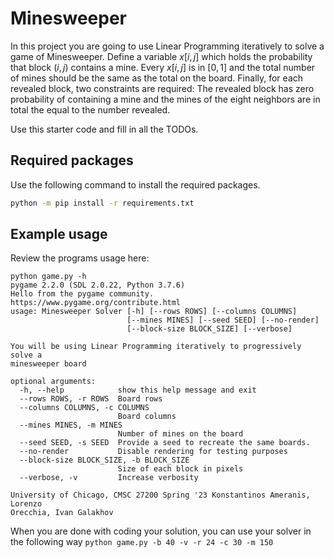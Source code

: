 # Minesweeper

In this project you are going to use Linear Programming iteratively to solve a game of Minesweeper. Define a variable $x[i, j]$ which holds the probability that block $(i, j)$ contains a mine. Every $x[i, j]$ is in $[0, 1]$ and the total number of mines should be the same as the total on the board. Finally, for each revealed block, two constraints are required: The revealed block has zero probability of containing a mine and the mines of the eight neighbors are in total the equal to the number revealed.

Use this starter code and fill in all the TODOs.

## Required packages

Use the following command to install the required packages.

```bash
python -m pip install -r requirements.txt
```

## Example usage

Review the programs usage here:

```
python game.py -h                         
pygame 2.2.0 (SDL 2.0.22, Python 3.7.6)
Hello from the pygame community. https://www.pygame.org/contribute.html
usage: Minesweeper Solver [-h] [--rows ROWS] [--columns COLUMNS]
                          [--mines MINES] [--seed SEED] [--no-render]
                          [--block-size BLOCK_SIZE] [--verbose]

You will be using Linear Programming iteratively to progressively solve a
minesweeper board

optional arguments:
  -h, --help            show this help message and exit
  --rows ROWS, -r ROWS  Board rows
  --columns COLUMNS, -c COLUMNS
                        Board columns
  --mines MINES, -m MINES
                        Number of mines on the board
  --seed SEED, -s SEED  Provide a seed to recreate the same boards.
  --no-render           Disable rendering for testing purposes
  --block-size BLOCK_SIZE, -b BLOCK_SIZE
                        Size of each block in pixels
  --verbose, -v         Increase verbosity

University of Chicago, CMSC 27200 Spring '23 Konstantinos Ameranis, Lorenzo
Orecchia, Ivan Galakhov
```

When you are done with coding your solution, you can use your solver in the following way `python game.py -b 40 -v -r 24 -c 30 -m 150`
